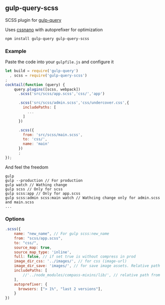 ## gulp-query-scss
SCSS plugin for [gulp-query](https://github.com/gulp-query/gulp-query)

Uses [cssnano](http://cssnano.co/) with autoprefixer for optimization
```
npm install gulp-query gulp-query-scss
```

### Example
Paste the code into your `gulpfile.js` and configure it
```javascript
let build = require('gulp-query')
  , scss = require('gulp-query-scss')
;
cocktail(function (query) {
    query.plugins([scss, webpack])
      .scss('src/scss/app.scss','css/','app')

      .scss('src/scss/admin.scss','css/undercover.css',{
        includePaths: [
          ...
        ]
      })

      .scss({
        from: 'src/scss/main.scss',
        to: 'css/',
        name: 'main'
      })
      ;
});
```
And feel the freedom
```
gulp
gulp --production // For production
gulp watch // Wathing change
gulp scss // Only for scss
gulp scss:app // Only for app.scss
gulp scss:admin scss:main watch // Wathcing change only for admin.scss and main.scss
...
```

### Options
```javascript
.scss({
    name: "new_name", // For gulp scss:new_name 
    from: "scss/app.scss",
    to: "css/",
    source_map: true,
    source_map_type: 'inline',
    full: false, // if set true is without compress in prod
    image_dir_css: '../images/', // for css (image-url) 
    image_dir_save: 'images/', // for save image assets. Relative path from gulpfile.js 
    includePaths: [
        //'../node_modules/compass-mixins/lib/', // relative path from gulpfile.js 
    ],
    autoprefixer: {
      browsers: ["> 1%", "last 2 versions"],
    }
})
```